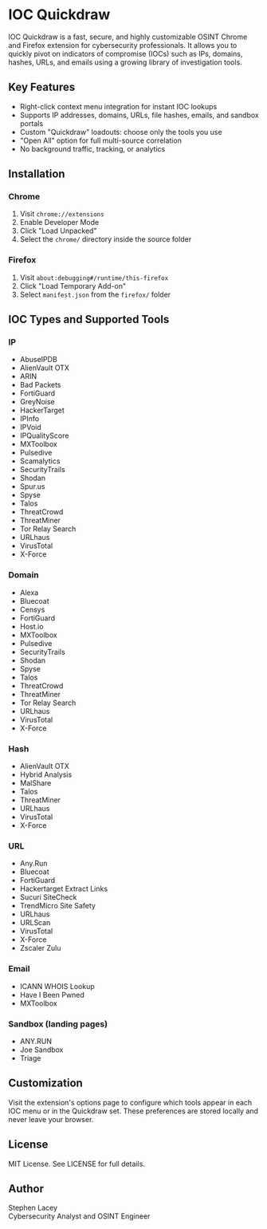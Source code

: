 
# IOC Quickdraw

IOC Quickdraw is a fast, secure, and highly customizable OSINT Chrome and Firefox extension for cybersecurity professionals. It allows you to quickly pivot on indicators of compromise (IOCs) such as IPs, domains, hashes, URLs, and emails using a growing library of investigation tools.

## Key Features

- Right-click context menu integration for instant IOC lookups
- Supports IP addresses, domains, URLs, file hashes, emails, and sandbox portals
- Custom "Quickdraw" loadouts: choose only the tools you use
- "Open All" option for full multi-source correlation
- No background traffic, tracking, or analytics

## Installation

### Chrome
1. Visit `chrome://extensions`
2. Enable Developer Mode
3. Click "Load Unpacked"
4. Select the `chrome/` directory inside the source folder

### Firefox
1. Visit `about:debugging#/runtime/this-firefox`
2. Click "Load Temporary Add-on"
3. Select `manifest.json` from the `firefox/` folder

## IOC Types and Supported Tools

### IP
- AbuseIPDB
- AlienVault OTX
- ARIN
- Bad Packets
- FortiGuard
- GreyNoise
- HackerTarget
- IPInfo
- IPVoid
- IPQualityScore
- MXToolbox
- Pulsedive
- Scamalytics
- SecurityTrails
- Shodan
- Spur.us
- Spyse
- Talos
- ThreatCrowd
- ThreatMiner
- Tor Relay Search
- URLhaus
- VirusTotal
- X-Force

### Domain
- Alexa
- Bluecoat
- Censys
- FortiGuard
- Host.io
- MXToolbox
- Pulsedive
- SecurityTrails
- Shodan
- Spyse
- Talos
- ThreatCrowd
- ThreatMiner
- Tor Relay Search
- URLhaus
- VirusTotal
- X-Force

### Hash
- AlienVault OTX
- Hybrid Analysis
- MalShare
- Talos
- ThreatMiner
- URLhaus
- VirusTotal
- X-Force

### URL
- Any.Run
- Bluecoat
- FortiGuard
- Hackertarget Extract Links
- Sucuri SiteCheck
- TrendMicro Site Safety
- URLhaus
- URLScan
- VirusTotal
- X-Force
- Zscaler Zulu

### Email
- ICANN WHOIS Lookup
- Have I Been Pwned
- MXToolbox

### Sandbox (landing pages)
- ANY.RUN
- Joe Sandbox
- Triage

## Customization

Visit the extension's options page to configure which tools appear in each IOC menu or in the Quickdraw set. These preferences are stored locally and never leave your browser.

## License

MIT License. See LICENSE for full details.

## Author

Stephen Lacey  
Cybersecurity Analyst and OSINT Engineer
